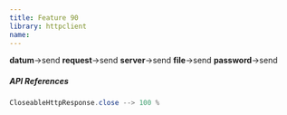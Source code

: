 ```yaml
---
title: Feature 90
library: httpclient
name: 
---
```


**datum**->send **request**->send **server**->send **file**->send **password**->send 

##### API References

```java
CloseableHttpResponse.close --> 100 %
```
